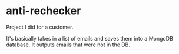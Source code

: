 # anti-rechecker

Project I did for a customer. <br>

It's basically takes in a list of emails and saves them into a MongoDB database. It outputs emails that were not in the DB.
